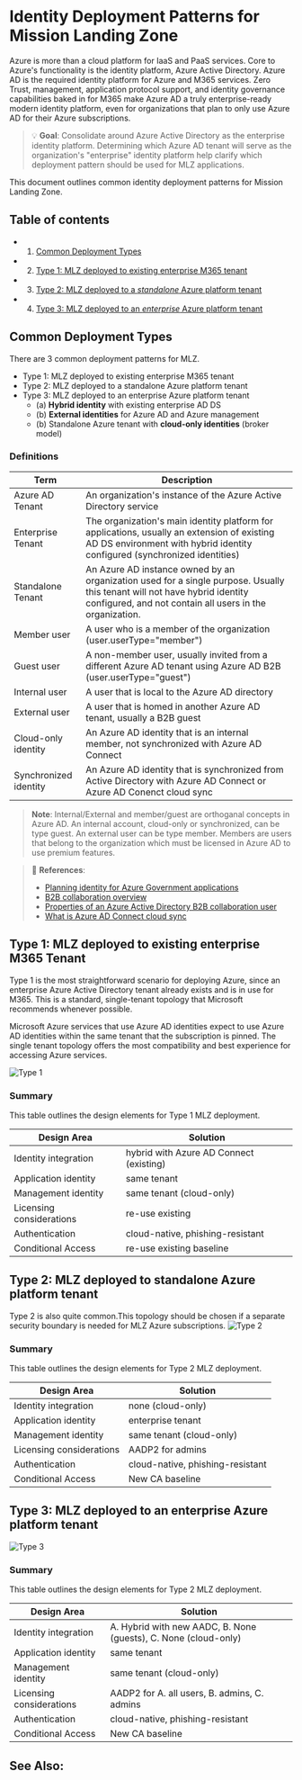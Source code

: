 # Identity Deployment Patterns for Mission Landing Zone
Azure is more than a cloud platform for IaaS and PaaS services. Core to Azure's functionality is the identity platform, Azure Active Directory. Azure AD is the required identity platform for Azure and M365 services. Zero Trust, management, application protocol support, and identity governance capabilities baked in for M365 make Azure AD a truly enterprise-ready modern identity platform, even for organizations that plan to only use Azure AD for their Azure subscriptions.

> 💡 **Goal**:
> Consolidate around Azure Active Directory as the enterprise identity platform. Determining which Azure AD tenant will serve as the organization's "enterprise" identity platform help clarify which deployment pattern should be used for MLZ applications.

This document outlines common identity deployment patterns for Mission Landing Zone.

## Table of contents
- 1. [Common Deployment Types](#common-deployment-types)
- 2. [Type 1: MLZ deployed to existing enterprise M365 tenant](#type-1-mlz-deployed-to-existing-enterprise-m365-tenant)
- 3. [Type 2: MLZ deployed to a *standalone* Azure platform tenant](#type-2-mlz-deployed-to-standalone-azure-platform-tenant)
- 4. [Type 3: MLZ deployed to an *enterprise* Azure platform tenant](#type-3-mlz-deployed-to-an-enterprise-azure-platform-tenant)

## Common Deployment Types
There are 3 common deployment patterns for MLZ.
- Type 1: MLZ deployed to existing enterprise M365 tenant
- Type 2: MLZ deployed to a standalone Azure platform tenant
- Type 3: MLZ deployed to an enterprise Azure platform tenant
  - (a) **Hybrid identity** with existing enterprise AD DS
  - (b) **External identities** for Azure AD and Azure management
  - (b) Standalone Azure tenant with **cloud-only identities** (broker model)

### Definitions
| Term | Description |
|------|-------------|
|Azure AD Tenant|An organization's instance of the Azure Active Directory service|
|Enterprise Tenant|The organization's main identity platform for applications, usually an extension of existing AD DS environment with hybrid identity configured (synchronized identities)|
|Standalone Tenant|An Azure AD instance owned by an organization used for a single purpose. Usually this tenant will not have hybrid identity configured, and not contain all users in the organization.|
|Member user|A user who is a member of the organization (user.userType="member")|
|Guest user|A non-member user, usually invited from a different Azure AD tenant using Azure AD B2B (user.userType="guest")|
|Internal user|A user that is local to the Azure AD directory|
|External user|A user that is homed in another Azure AD tenant, usually a B2B guest|
|Cloud-only identity|An Azure AD identity that is an internal member, not synchronized with Azure AD Connect|
|Synchronized identity|An Azure AD identity that is synchronized from Active Directory with Azure AD Connect or Azure AD Conenct cloud sync|

> **Note**: Internal/External and member/guest are orthoganal concepts in Azure AD. An internal account, cloud-only or synchronized, can be type guest. An external user can be type member. Members are users that belong to the organization which must be licensed in Azure AD to use premium features.

> 📘 **References**:
> - [Planning identity for Azure Government applications](https://learn.microsoft.com/en-us/azure/azure-government/documentation-government-plan-identity)
> - [B2B collaboration overview](https://learn.microsoft.com/en-us/azure/active-directory/external-identities/what-is-b2b)
> - [Properties of an Azure Active Directory B2B collaboration user](https://learn.microsoft.com/en-us/azure/active-directory/external-identities/user-properties)
> - [What is Azure AD Connect cloud sync](https://learn.microsoft.com/en-us/azure/active-directory/cloud-sync/what-is-cloud-sync)

## Type 1: MLZ deployed to existing enterprise M365 Tenant
Type 1 is the most straightforward scenario for deploying Azure, since an enterprise Azure Active Directory tenant already exists and is in use for M365. This is a standard, single-tenant topology that Microsoft recommends whenever possible.

Microsoft Azure services that use Azure AD identities expect to use Azure AD identities within the same tenant that the subscription is pinned. The single tenant topology offers the most compatibility and best experience for accessing Azure services.

![Type 1](../img/type1.png)

### Summary
This table outlines the design elements for Type 1 MLZ deployment.

| Design Area | Solution |
|-------------|----------|
| Identity integration | hybrid with Azure AD Connect (existing) |
| Application identity | same tenant |
| Management identity | same tenant (cloud-only) |
| Licensing considerations | re-use existing |
| Authentication | cloud-native, phishing-resistant |
| Conditional Access | re-use existing baseline | 

## Type 2: MLZ deployed to standalone Azure platform tenant
Type 2 is also quite common.This topology should be chosen if a separate security boundary is needed for MLZ Azure subscriptions.
![Type 2](../img/type2.png)

### Summary
This table outlines the design elements for Type 2 MLZ deployment.

| Design Area | Solution |
|-------------|----------|
| Identity integration | none (cloud-only) |
| Application identity | enterprise tenant |
| Management identity | same tenant (cloud-only) |
| Licensing considerations | AADP2 for admins |
| Authentication | cloud-native, phishing-resistant |
| Conditional Access | New CA baseline | 

## Type 3: MLZ deployed to an enterprise Azure platform tenant
![Type 3](../img/type3.png)

### Summary
This table outlines the design elements for Type 2 MLZ deployment.

| Design Area | Solution |
|-------------|----------|
| Identity integration | A. Hybrid with new AADC, B. None (guests), C. None (cloud-only) |
| Application identity | same tenant |
| Management identity | same tenant (cloud-only) |
| Licensing considerations | AADP2 for A. all users, B. admins, C. admins |
| Authentication | cloud-native, phishing-resistant |
| Conditional Access | New CA baseline | 

## See Also: